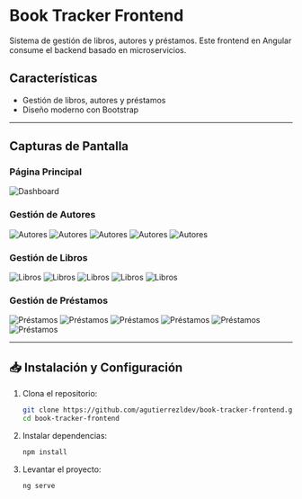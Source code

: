 # Book Tracker Frontend

Sistema de gestión de libros, autores y préstamos. 
Este frontend en Angular consume el backend basado en microservicios.

## Características
- Gestión de libros, autores y préstamos
- Diseño moderno con Bootstrap

---

## Capturas de Pantalla  
### Página Principal  
![Dashboard](./src/assets/screenshots/dashboard.png)

### Gestión de Autores  
![Autores](./src/assets/screenshots/autores/listar-autores.png)
![Autores](./src/assets/screenshots/autores/crear-autor.png)
![Autores](./src/assets/screenshots/autores/editar-autor.png)
![Autores](./src/assets/screenshots/autores/editar2-autor.png)
![Autores](./src/assets/screenshots/autores/editar3-autor.png)  

### Gestión de Libros  
![Libros](./src/assets/screenshots/libros/listar-libros.png)
![Libros](./src/assets/screenshots/libros/crear-libro.png)
![Libros](./src/assets/screenshots/libros/editar-libro.png)
![Libros](./src/assets/screenshots/libros/editar2-libro.png)
![Libros](./src/assets/screenshots/libros/editar3-libro.png) 

### Gestión de Préstamos  
![Préstamos](./src/assets/screenshots/prestamo/listar-prestamos.png)
![Préstamos](./src/assets/screenshots/prestamo/listar2-prestamos.png)
![Préstamos](./src/assets/screenshots/prestamo/crear-prestamo.png)
![Préstamos](./src/assets/screenshots/prestamo/editar-prestamo.png)
![Préstamos](./src/assets/screenshots/prestamo/editar2-prestamo.png)
![Préstamos](./src/assets/screenshots/prestamo/editar3-prestamo.png) 
 

---

## 📥 Instalación y Configuración
1. Clona el repositorio:
   ```bash
   git clone https://github.com/agutierrezldev/book-tracker-frontend.git
   cd book-tracker-frontend

2. Instalar dependencias:
   ```bash
   npm install

2. Levantar el proyecto:
   ```bash
   ng serve
